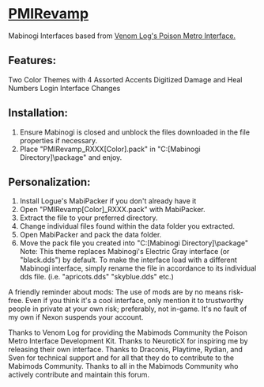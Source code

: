 # [PMIRevamp](https://mabimods.net/index.php?topic=17936.0)
Mabinogi Interfaces based from [Venom Log's Poison Metro Interface.](https://mabimods.net/index.php?topic=17936.msg250882#new)

## Features:
Two Color Themes with 4 Assorted Accents
Digitized Damage and Heal Numbers
Login Interface Changes

## Installation:
1. Ensure Mabinogi is closed and unblock the files downloaded in the file properties if necessary.
2. Place "PMIRevamp_RXXX[Color].pack" in "C:\[Mabinogi Directory]\package" and enjoy.

## Personalization:
1. Install Logue's MabiPacker if you don't already have it
2. Open "PMIRevamp[Color]_RXXX.pack" with MabiPacker.
3. Extract the file to your preferred directory.
4. Change individual files found within the data folder you extracted.
5. Open MabiPacker and pack the data folder.
6. Move the pack file you created into "C:\[Mabinogi Directory]\package"
Note: This theme replaces Mabinogi's Electric Gray interface (or "black.dds") by default. To make the interface load with a different Mabinogi interface, simply rename the file in accordance to its individual dds file. (i.e. "apricots.dds" "skyblue.dds" etc.)

A friendly reminder about mods: The use of mods are by no means risk-free. Even if you think it's a cool interface, only mention it to trustworthy people in private at your own risk; preferably, not in-game. It's no fault of my own if Nexon suspends your account.

Thanks to Venom Log for providing the Mabimods Community the Poison Metro Interface Development Kit.
Thanks to NeuroticX for inspiring me by releasing their own interface.
Thanks to Draconis, Playtime, Rydian, and Sven for technical support and for all that they do to contribute to the Mabimods Community.
Thanks to all in the Mabimods Community who actively contribute and maintain this forum.
